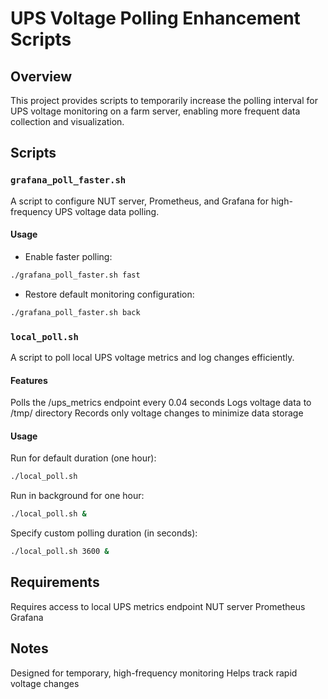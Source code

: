 # UPS Voltage Polling Enhancement Scripts

## Overview
This project provides scripts to temporarily increase the polling interval for UPS voltage monitoring on a farm server, enabling more frequent data collection and visualization.

## Scripts

### `grafana_poll_faster.sh`
A script to configure NUT server, Prometheus, and Grafana for high-frequency UPS voltage data polling.

#### Usage
- Enable faster polling:
```bash
./grafana_poll_faster.sh fast
```
- Restore default monitoring configuration:
```bash
./grafana_poll_faster.sh back
```

### `local_poll.sh`
A script to poll local UPS voltage metrics and log changes efficiently.

#### Features

Polls the /ups_metrics endpoint every 0.04 seconds
Logs voltage data to /tmp/ directory
Records only voltage changes to minimize data storage

#### Usage

Run for default duration (one hour):
```bash
./local_poll.sh
```

Run in background for one hour:
```bash
./local_poll.sh &
```

Specify custom polling duration (in seconds):
```bash
./local_poll.sh 3600 &
```
## Requirements

Requires access to local UPS metrics endpoint
NUT server
Prometheus
Grafana

## Notes

Designed for temporary, high-frequency monitoring
Helps track rapid voltage changes

